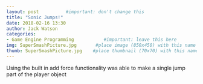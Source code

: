 ```yaml
---
layout: post          #important: don't change this
title: "Sonic Jumps!"
date: 2018-02-16 13:30
author: Jack Watson
categories:
- Game Engine Programming           #important: leave this here
img: SuperSmashPicture.jpg       #place image (850x450) with this name in /assets/img/blog/
thumb: SuperSmashPicture.jpg    #place thumbnail (70x70) with this name in /assets/img/blog/thumbs/
---
```


<!--more-->
Using the built in add force functionality was able to make a single jump part of the player object


